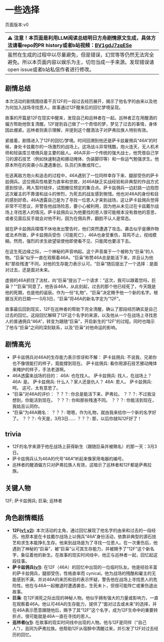 # 一些选择
页面版本:v0
 

| :warning: 注意！本页面是利用LLM阅读总结明日方舟剧情原文生成，具体方法请看repo的PR history或者b站视频：[BV1gdJ7zqESe](https://www.bilibili.com/video/BV1gdJ7zqESe/)         |
|:----------------------------|
| 虽然在生成的过程中以尽量避免，但是错误，幻觉等等仍然无法完全避免。所以本页面内容以娱乐为主，切勿当成一手来源。发现错误请open issue或者b站私信作者进行修改。|



## 剧情总结
本次活动的剧情围绕着干员12F的一段过去经历展开，揭示了他名字的由来以及他为何加入战场寻找恩人。故事通过12F醒来后的回忆梦境呈现。

故事的开篇是12F在现实中醒来，发现自己和巡林者在一起。巡林者正在用醒酒的偏方帮助他恢复清醒。12F提到自己做了一个奇怪的梦，梦见了过去的事情，身体因此绷紧。巡林者则表示理解，并提到这个醒酒法子对萨弗拉族人特别有效。

紧接着，剧情进入了12F的回忆/梦境。时间回溯到他还是萨卡兹雇佣兵“46A”的时候，身处卡兹戴尔的一场激烈的战场上。这场战斗异常残酷，炮火连天，无人机术师和轻装库兰塔佣兵是主要的敌人。46A并非一个传统的强大战士，他凭借自己学习的源石技艺（例如快速制造和挪动掩体、伪装脚印等）和一些运气勉强求生。他原本所在的突袭小队遭遇重创，队员们失散或阵亡。

在逃离敌方炮火和追击的过程中，46A遇到了一位同样幸存下来、腿部受伤的萨卡兹佣兵。这位佣兵性格更为直率和世故，对46A缺乏实战经验和非典型的作战方式感到惊讶。两人暂时结伴，试图撤往预定的集合点。萨卡兹佣兵一边赶路一边抱怨这次雇主的不靠谱和战斗的惨烈，为死去的战友感到惋惜。他也对46A的身份和目的感到好奇。46A透露自己是为了寻找一位恩人才来到战场，这让萨卡兹佣兵觉得非常不可思议，并警告他战场险恶，要小心被利用，因为他从未见过在卡兹戴尔战场上寻找恩人的情况。萨卡兹佣兵认为他要找的恩人很可能根本没有救他的意思，或者见面后反手就会对他不利，因为在佣兵界，翻脸不认人是常态。

就在萨卡兹佣兵喋喋不休地发出警告时，他们突然遭遇了攻击。袭击似乎是爆炸物或法术所致，萨卡兹佣兵受伤（可能死亡），46A也身受重伤，耳鸣不止，视线模糊。然而，强烈的求生欲望驱使他即使看不见、只能爬也要活下去。

在这生死边缘之际，一个神秘的声音响起。这个声音属于一个被称为“巨枭”的人物。“巨枭”似乎一直在观察着46A。“巨枭”称赞46A总是能活下来，并且认为他和“那些残渣”不同，对他的生存能力表示认可。“巨枭”随后提出了一个选择：是面对过去，还是面对未来。

虚弱的46A抓住了法杖，向“巨枭”提出了一个请求：“这次，我可以跟着您吗，巨枭？”“巨枭”同意了。他告诉46A，从此刻起，过去的那个他已经死了，今天既是他的死期，也是他的诞辰。作为一份“礼物”，“巨枭”决定赐予他一个新的名字。根据当天的日期——3月3日，“巨枭”将46A的新名字定为“12F”。

故事最后回到现实，12F在巡林者的帮助下完全清醒，确认了那段经历确实是自己过去的回忆。这段回忆解释了12F这个名字的来源，以及他从一个在战场上寻找恩人的普通佣兵“46A”，转变为跟随“巨枭”，开启新生的“12F”的过程。同时也暗示了他与“巨枭”之间的深刻联系，以及“巨枭”对他命运的影响。
## 剧情高光
- 萨卡兹佣兵对46A的生存能力表示惊讶和不解：
萨卡兹佣兵: 不说我，兄弟你也不像很能打的样子，竟能撑到现在。
萨卡兹佣兵: 看你用源石技艺挪动掩体来掩护的样子，手法老道啊。
- 46A透露来战场的目的：
46A: 也在找人。
萨卡兹佣兵: 找人，在战场上？
46A: 是。
萨卡兹佣兵: 什么人？家人还是仇人？
46A: 恩人。
萨卡兹佣兵: 呵。 这可，太有意思了。
- “巨枭”对46A的评价：
？？？: 你总是能活下来，萨弗拉。
？？？: 不过我没想到，你能活到现在。
？？？: 你和那些残渣不同。
？？？: 你能活到现在，我姑且认同你。
- “巨枭”为46A赐名：
？？？: 嗯嗯，作为礼物，就由我来给你一个新的名字好了。
？？？: 今天是，3月3日......
？？？: 那，以后你就叫12F好了！
## trivia
- 12F的名字来源于他在战场上获得新生（跟随巨枭并被赐名）的那一天：3月3日。
- 萨卡兹佣兵认为46A的代号“46A”听起来像家用电器的编号。
- 巡林者的醒酒偏方只对萨弗拉族人有效，这暗示了巡林者和12F都是萨弗拉族。
## 关键人物
12F; 萨卡兹佣兵; 巨枭; 巡林者
## 角色剧情概括
-   **12F([v1](../chars/char_009_12fce.md),[v2](../char_v3/char_009_12fce.md))**: 本次活动的主角，通过回忆展现了他名字的由来和过去的一段经历。他原本是在卡兹戴尔战场上以佣兵“46A”身份活动，依靠非典型的源石技艺和求生本能挣扎生存。他来到战场是为了寻找一位恩人。在一次重伤后，他遇到了神秘的“巨枭”，被“巨枭”认可其生存能力，并被赐予了“12F”这个新名字，象征着他的新生。在故事的现实时间线中，他正与巡林者一起，回忆起这段往事。
-   **萨卡兹佣兵([v1](../chars/extended_char_sa_ka_zi_yong_bing.md))**: 在12F（46A）的回忆中出现的一位临时队友。他是经验丰富的萨卡兹佣兵，腿部受伤，性格直率而 cynical。他为战场的残酷和雇主的无能感到不满，并对46A的来历和目的表示怀疑，警告他在战场上寻找恩人的危险性。他在与46A一起撤退时遭遇袭击，生死未卜，但很可能阵亡或重伤退出故事。
-   **巨枭**: 在12F濒死之际出现的神秘人物。他似乎拥有强大的力量或影响力，一直在观察着46A。他认可46A的生存能力，提供了“面对过去或未来”的选择，并在46A表示愿意跟随他后，赐予了其“12F”这个名字，成为12F生命中的重要转折点，很可能就是46A一直在寻找的恩人。
-   **巡林者([v1](../chars/char_503_rang.md))**: 在故事的现实时间线中出现的人物。他与12F是同伴（“自己人”），且同为萨弗拉族。他帮助12F从宿醉中清醒过来，并引发了12F对过去经历的回忆。